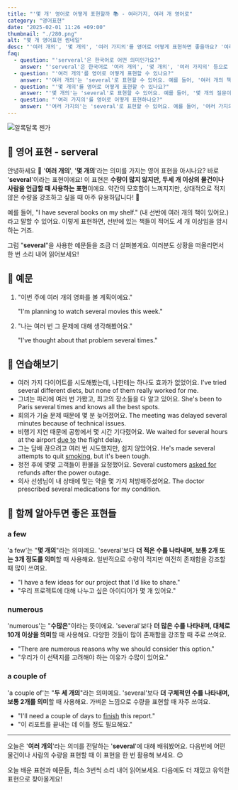 ```yaml
---
title: "'몇 개' 영어로 어떻게 표현할까 📚 - 여러가지, 여러 개 영어로"
category: "영어표현"
date: "2025-02-01 11:26 +09:00"
thumbnail: "./280.png"
alt: "몇 개 영어표현 썸네일"
desc: "'여러 개의', '몇 개의', '여러 가지의'를 영어로 어떻게 표현하면 좋을까요? '여러 개의 책을 샀어', '몇 개의 질문이 있어' 등을 영어로 표현하는 법을 배워봅시다. 다양한 예문을 통해서 연습하고 본인의 표현으로 만들어 보세요."
faq:
  - question: "'serveral'은 한국어로 어떤 의미인가요?"
    answer: "'serveral'은 한국어로 '여러 개의', '몇 개의', '여러 가지의' 등으로 번역될 수 있어요. 주로 수량이 3개 이상일 때 사용해요."
  - question: "'여러 개의'를 영어로 어떻게 표현할 수 있나요?"
    answer: "'여러 개의'는 'several'로 표현할 수 있어요. 예를 들어, '여러 개의 책을 샀어'는 'I bought several books'로 말할 수 있어요."
  - question: "'몇 개의'를 영어로 어떻게 표현할 수 있나요?"
    answer: "'몇 개의'는 'several'로 표현할 수 있어요. 예를 들어, '몇 개의 질문이 있어'는 'I have several questions'로 말할 수 있어요."
  - question: "'여러 가지의'를 영어로 어떻게 표현하나요?"
    answer: "'여러 가지의'는 'several'로 표현할 수 있어요. 예를 들어, '여러 가지의 선택지가 있어'는 'There are several options available'로 표현할 수 있어요."
---
```


![알록달록 젠가](./280-1.jpg)

## 🌟 영어 표현 - serveral

안녕하세요 👋 '**여러 개의**', '**몇 개의**'라는 의미를 가지는 영어 표현을 아시나요? 바로 '**several**'이라는 표현이에요! 이 표현은 **수량이 많지 않지만, 두세 개 이상의 물건이나 사람을 언급할 때 사용하는 표현**이에요. 약간의 모호함이 느껴지지만, 상대적으로 적지 않은 수량을 강조하고 싶을 때 아주 유용하답니다! 🎉

예를 들어, "I have several books on my shelf." (내 선반에 여러 개의 책이 있어요.)라고 말할 수 있어요. 이렇게 표현하면, 선반에 있는 책들이 적어도 세 개 이상임을 암시하는 거죠.

그럼 "**several**"을 사용한 예문들을 조금 더 살펴볼게요. 여러분도 상황을 떠올리면서 한 번 소리 내어 읽어보세요!

## 📖 예문

1. "이번 주에 여러 개의 영화를 볼 계획이에요."

   "I'm planning to watch several movies this week."

2. "나는 여러 번 그 문제에 대해 생각해봤어요."

   "I've thought about that problem several times."

## 💬 연습해보기

<ul data-interactive-list>
  <li data-interactive-item>
    <span data-toggler>여러 가지 다이어트를 시도해봤는데, 나한테는 하나도 효과가 없었어요.</span>
    <span data-answer>I've tried several different diets, but none of them really worked for me.</span>
  </li>
  <li data-interactive-item>
    <span data-toggler>그녀는 파리에 여러 번 가봤고, 최고의 장소들을 다 알고 있어요.</span>
    <span data-answer>She's been to Paris several times and knows all the best spots.</span>
  </li>
  <li data-interactive-item>
    <span data-toggler>회의가 기술 문제 때문에 몇 분 늦어졌어요.</span>
    <span data-answer>The meeting was delayed several minutes because of technical issues.</span>
  </li>
  <li data-interactive-item>
    <span data-toggler>비행기 지연 때문에 공항에서 몇 시간 기다렸어요.</span>
    <span data-answer>We waited for several hours at the airport <a href="/blog/in-english/335.due-to/">due to</a> the flight delay.</span>
  </li>
  <li data-interactive-item>
    <span data-toggler>그는 담배 끊으려고 여러 번 시도했지만, 쉽지 않았어요.</span>
    <span data-answer>He's made several attempts to quit <a href="/blog/in-english/482.smoke/">smoking</a>, but it's been tough.</span>
  </li>
  <li data-interactive-item>
    <span data-toggler>정전 후에 몇몇 고객들이 환불을 요청했어요.</span>
    <span data-answer>Several customers <a href="/blog/in-english/125.ask-for/">asked for</a> refunds after the power outage.</span>
  </li>
  <li data-interactive-item>
    <span data-toggler>의사 선생님이 내 상태에 맞는 약을 몇 가지 처방해주셨어요.</span>
    <span data-answer>The doctor prescribed several medications for my condition.</span>
  </li>
</ul>

## 🤝 함께 알아두면 좋은 표현들

### a few

'a few'는 "**몇 개의**"라는 의미예요. 'several'보다 **더 적은 수를 나타내며, 보통 2개 또는 3개 정도를 의미**할 때 사용해요. 일반적으로 수량이 적지만 여전히 존재함을 강조할 때 많이 쓰여요.

- "I have a few ideas for our project that I'd like to share."
- "우리 프로젝트에 대해 나누고 싶은 아이디어가 몇 개 있어요."

### numerous

'numerous'는 "**수많은**"이라는 뜻이에요. 'several'보다 **더 많은 수를 나타내며, 대체로 10개 이상을 의미**할 때 사용해요. 다양한 것들이 많이 존재함을 강조할 때 주로 쓰여요.

- "There are numerous reasons why we should consider this option."
- "우리가 이 선택지를 고려해야 하는 이유가 수많이 있어요."

### a couple of

'a couple of'는 "**두 세 개의**"라는 의미예요. 'several'보다 **더 구체적인 수를 나타내며, 보통 2개를 의미**할 때 사용해요. 가벼운 느낌으로 수량을 표현할 때 자주 쓰여요.

- "I'll need a couple of days to [finish](/blog/in-english/295.finish/) this report."
- "이 리포트를 끝내는 데 이틀 정도 필요해요."

---

오늘은 '**여러 개의**'라는 의미를 전달하는 '**several**'에 대해 배워봤어요. 다음번에 어떤 물건이나 사람의 수량을 표현할 때 이 표현을 한 번 활용해 보세요. 😊

오늘 배운 표현과 예문들, 최소 3번씩 소리 내어 읽어보세요. 다음에도 더 재밌고 유익한 표현으로 찾아올게요!

